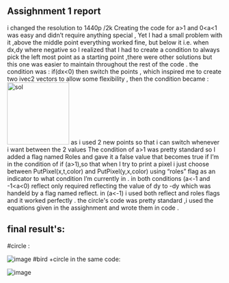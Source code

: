 ## Assighnment 1 report
i changed the resolution to 1440p /2k 
Creating the code for a>1 and 0<a<1 was easy and didn’t require anything special ,
Yet I had a small problem with it ,above the middle point everything worked fine, 
but below it i.e. when dx,dy where negative so I realized that I had to create a condition to always pick
the left most point as a starting point ,there were other solutions but this one was easier to maintain throughout 
the rest of the code . the condition was  : if(dx<0) then switch the points , which inspired me to create two ivec2
vectors to allow some flexibility , then the condition became : 
<img width="145" alt="sol" src="https://user-images.githubusercontent.com/92520508/138558539-c330b6dc-72e1-4eda-bbef-1d9b6db4c2cb.png">
as i used 2 new points so that i can switch whenever i want between the 2 values
The condition of a>1 was pretty standard so I added a flag named Roles and gave it a false value that becomes true if I’m in the condition of if (a>1),so that when I try to print a pixel i just choose between PutPixel(x,t,color) and PutPixel(y,x,color) using “roles” flag as an indicator to what condition I’m currently in . 
in both conditions (a<-1 and -1<a<0) reflect only required reflecting the value of dy to -dy which was handeld by a flag named reflect.
in (a<-1) i used both reflect and roles flags and it worked perfectly .
the circle's code was pretty standard ,i used the equations given in the assighnment and wrote them in code .
## final result's:
#circle :

![image](https://user-images.githubusercontent.com/92520508/138558691-db4bfce2-9bce-44ac-8669-bd408a5e65fe.png)
#bird +circle in the same code:

![image](https://user-images.githubusercontent.com/92520508/138558913-73d15a9d-0501-4c8a-8b5e-6886e39d8193.png)



